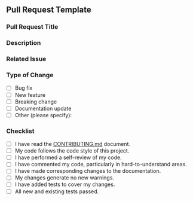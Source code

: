 ## Pull Request Template

### Pull Request Title
<!-- Please provide a concise title for your pull request. -->

### Description
<!-- Describe the changes you have made in this pull request. Include any relevant context or background information. -->

### Related Issue
<!-- If this pull request addresses an issue, please reference it here (e.g., Fixes #123). -->

### Type of Change
<!-- Please mark the type of change your pull request introduces. -->
- [ ] Bug fix
- [ ] New feature
- [ ] Breaking change
- [ ] Documentation update
- [ ] Other (please specify):

### Checklist
- [ ] I have read the [CONTRIBUTING.md](../CONTRIBUTING.md) document.
- [ ] My code follows the code style of this project.
- [ ] I have performed a self-review of my code.
- [ ] I have commented my code, particularly in hard-to-understand areas.
- [ ] I have made corresponding changes to the documentation.
- [ ] My changes generate no new warnings.
- [ ] I have added tests to cover my changes.
- [ ] All new and existing tests passed.